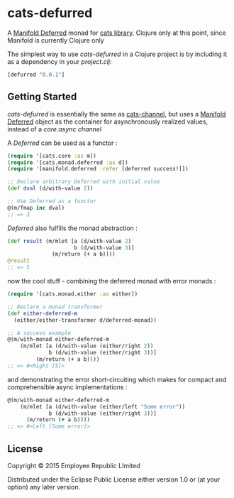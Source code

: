 # cats-defurred

A [Manifold Deferred](https://github.com/ztellman/manifold) monad for
[cats library](https://github.com/funcool/cats).
Clojure only at this point, since Manifold is currently Clojure only


The simplest way to use _cats-defurred_ in a Clojure project is by including
it as a dependency in your *_project.clj_*:

```clojure
[defurred "0.0.1"]
```

## Getting Started ##

_cats-defurred_ is essentially the same as
[cats-channel](https://github.com/funcool/canal), but uses a
[Manifold](https://github.com/ztellman/manifold)
[Deferred](https://github.com/ztellman/manifold/blob/master/docs/deferred.md)
object as the container for asynchronously realized values, instead of a
_core.async_ _channel_

A _Deferred_ can be used as a functor :

```clojure
(require '[cats.core :as m])
(require '[cats.monad.deferred :as d])
(require '[manifold.deferred :refer [deferred success!]])

;; Declare arbitrary Deferred with initial value
(def dval (d/with-value 2))

;; Use Deferred as a functor
@(m/fmap inc dval)
;; => 3
```

_Deferred_ also fulfills the monad abstraction :

```clojure
(def result (m/mlet [a (d/with-value 2)
                     b (d/with-value 3)]
              (m/return (+ a b))))
@result
;; => 5
```

now the cool stuff - combining the deferred monad with error monads :

```clojure
(require '[cats.monad.either :as either])

;; Declare a monad transformer
(def either-deferred-m
  (either/either-transformer d/deferred-monad))

;; A success example
@(m/with-monad either-deferred-m
    (m/mlet [a (d/with-value (either/right 2))
             b (d/with-value (either/right 3))]
         (m/return (+ a b))))
;; => #<Right [5]>
```

and demonstrating the error short-circuiting which makes
for compact and comprehensible async implementations :

```clojure
@(m/with-monad either-deferred-m
    (m/mlet [a (d/with-value (either/left "Some error"))
             b (d/with-value (either/right 3))]
      (m/return (+ a b))))
;; => #<Left [Some error]>
```



## License

Copyright © 2015 Employee Republic LImited

Distributed under the Eclipse Public License either version 1.0 or (at
your option) any later version.
